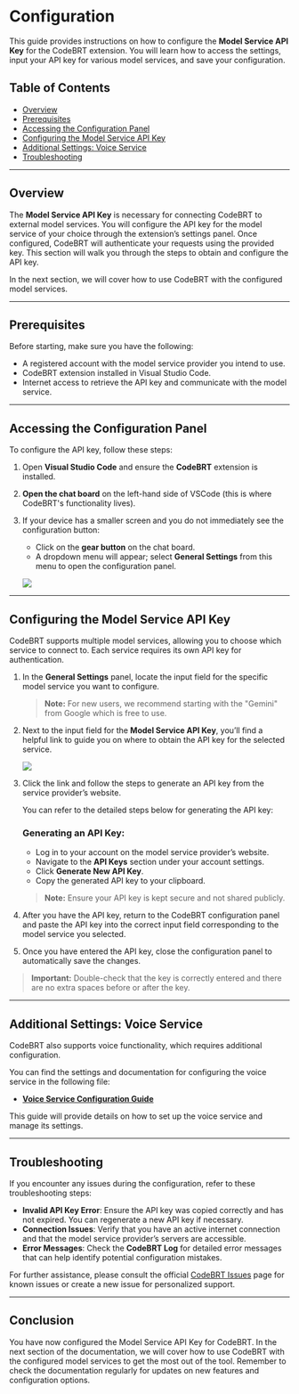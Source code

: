 # Configuration

This guide provides instructions on how to configure the **Model Service API Key** for the CodeBRT extension. You will learn how to access the settings, input your API key for various model services, and save your configuration.

## Table of Contents
- [Overview](#overview)
- [Prerequisites](#prerequisites)
- [Accessing the Configuration Panel](#accessing-the-configuration-panel)
- [Configuring the Model Service API Key](#configuring-the-model-service-api-key)
- [Additional Settings: Voice Service](#additional-settings-voice-service)
- [Troubleshooting](#troubleshooting)

---

## Overview

The **Model Service API Key** is necessary for connecting CodeBRT to external model services. You will configure the API key for the model service of your choice through the extension’s settings panel. Once configured, CodeBRT will authenticate your requests using the provided key. This section will walk you through the steps to obtain and configure the API key.

In the next section, we will cover how to use CodeBRT with the configured model services.

---

## Prerequisites

Before starting, make sure you have the following:
- A registered account with the model service provider you intend to use.
- CodeBRT extension installed in Visual Studio Code.
- Internet access to retrieve the API key and communicate with the model service.

---

## Accessing the Configuration Panel

To configure the API key, follow these steps:

1. Open **Visual Studio Code** and ensure the **CodeBRT** extension is installed.

2. **Open the chat board** on the left-hand side of VSCode (this is where CodeBRT's functionality lives).

3. If your device has a smaller screen and you do not immediately see the configuration button:
   - Click on the **gear button** on the chat board.
   - A dropdown menu will appear; select **General Settings** from this menu to open the configuration panel.

   ![](/img/getting-started/configuration/settings-dropdown.png)

---

## Configuring the Model Service API Key

CodeBRT supports multiple model services, allowing you to choose which service to connect to. Each service requires its own API key for authentication.

1. In the **General Settings** panel, locate the input field for the specific model service you want to configure.
   > **Note:** For new users, we recommend starting with the "Gemini" from Google which is free to use.

2. Next to the input field for the **Model Service API Key**, you’ll find a helpful link to guide you on where to obtain the API key for the selected service.

   ![](/img/getting-started/configuration/api-key-field-help-link.png)

3. Click the link and follow the steps to generate an API key from the service provider’s website.

   You can refer to the detailed steps below for generating the API key:

   ### Generating an API Key:
   - Log in to your account on the model service provider’s website.
   - Navigate to the **API Keys** section under your account settings.
   - Click **Generate New API Key**.
   - Copy the generated API key to your clipboard.

   > **Note:** Ensure your API key is kept secure and not shared publicly.

4. After you have the API key, return to the CodeBRT configuration panel and paste the API key into the correct input field corresponding to the model service you selected.

5. Once you have entered the API key, close the configuration panel to automatically save the changes.

> **Important:** Double-check that the key is correctly entered and there are no extra spaces before or after the key.

---

## Additional Settings: Voice Service

CodeBRT also supports voice functionality, which requires additional configuration.

You can find the settings and documentation for configuring the voice service in the following file:
- **[Voice Service Configuration Guide](/docs/features/voice-service/configuration.md)**

This guide will provide details on how to set up the voice service and manage its settings.

---

## Troubleshooting

If you encounter any issues during the configuration, refer to these troubleshooting steps:

- **Invalid API Key Error**: Ensure the API key was copied correctly and has not expired. You can regenerate a new API key if necessary.
- **Connection Issues**: Verify that you have an active internet connection and that the model service provider’s servers are accessible.
- **Error Messages**: Check the **CodeBRT Log** for detailed error messages that can help identify potential configuration mistakes.

For further assistance, please consult the official [CodeBRT Issues](https://github.com/whats2000/CodeBRT/issues) page for known issues or create a new issue for personalized support.

---

## Conclusion

You have now configured the Model Service API Key for CodeBRT. In the next section of the documentation, we will cover how to use CodeBRT with the configured model services to get the most out of the tool. Remember to check the documentation regularly for updates on new features and configuration options.
